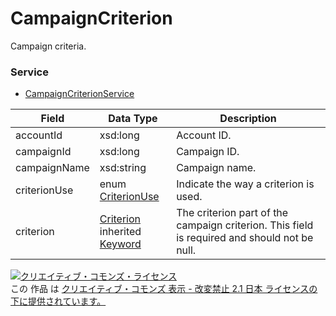 # CampaignCriterion
Campaign criteria.
### Service
+ [CampaignCriterionService](../services/CampaignCriterionService.md)

| Field | Data Type | Description | 
|---|---|---|
| accountId| xsd:long| Account ID. |
| campaignId| xsd:long| Campaign ID. |
| campaignName| xsd:string| Campaign name. |
| criterionUse| enum <a href="../data/CriterionUse.md">CriterionUse</a>| Indicate the way a criterion is used. |
| criterion| <a href="../data/Criterion.md">Criterion</a><br>inherited <a href="../data/Keyword.md">Keyword</a>| The criterion part of the campaign criterion. This field is required and should not be null. |
<a rel="license" href="http://creativecommons.org/licenses/by-nd/2.1/jp/"><img alt="クリエイティブ・コモンズ・ライセンス" style="border-width:0" src="https://i.creativecommons.org/l/by-nd/2.1/jp/88x31.png" /></a><br />この 作品 は <a rel="license" href="http://creativecommons.org/licenses/by-nd/2.1/jp/">クリエイティブ・コモンズ 表示 - 改変禁止 2.1 日本 ライセンスの下に提供されています。</a>
